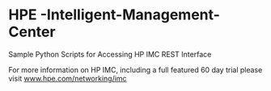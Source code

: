 # HPE -Intelligent-Management-Center
Sample Python Scripts for Accessing HP IMC REST Interface

For more information on HP IMC, including a full featured 60 day trial please visit
www.hpe.com/networking/imc

